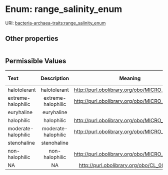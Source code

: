 
# Enum: range_salinity_enum




URI: [bacteria-archaea-traits:range_salinity_enum](https://w3id.org/bacteria-archaea-traitsrange_salinity_enum)


## Other properties

|  |  |  |
| --- | --- | --- |

## Permissible Values

| Text | Description | Meaning | Other Information |
| :--- | :---: | :---: | ---: |
| halotolerant | halotolerant | http://purl.obolibrary.org/obo/MICRO_0001316 |  |
| extreme-halophilic | extreme-halophilic | http://purl.obolibrary.org/obo/MICRO_0001314 |  |
| euryhaline | euryhaline |  |  |
| halophilic | halophilic | http://purl.obolibrary.org/obo/MICRO_0001314 |  |
| moderate-halophilic | moderate-halophilic | http://purl.obolibrary.org/obo/MICRO_0001314 |  |
| stenohaline | stenohaline |  |  |
| non-halophilic | non-halophilic | http://purl.obolibrary.org/obo/MICRO_0001314 |  |
| NA | NA | http://purl.obolibrary.org/obo/CL_0000895 |  |

